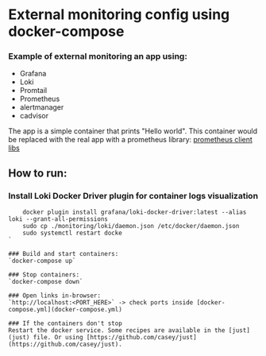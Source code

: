 # External monitoring config using docker-compose 

### Example of external monitoring an app using:
* Grafana
* Loki
* Promtail
* Prometheus
* alertmanager
* cadvisor

The app is a simple container that prints "Hello world". This container would be replaced with the real app with a prometheus library: [prometheus client libs](https://prometheus.io/docs/instrumenting/clientlibs/)

## How to run:

### Install Loki Docker Driver plugin for container logs visualization
```shell
    docker plugin install grafana/loki-docker-driver:latest --alias loki --grant-all-permissions
    sudo cp ./monitoring/loki/daemon.json /etc/docker/daemon.json
    sudo systemctl restart docke
`

### Build and start containers:
`docker-compose up`

### Stop containers:
`docker-compose down`

### Open links in-browser:
`http://localhost:<PORT_HERE>` -> check ports inside [docker-compose.yml](docker-compose.yml)

### If the containers don't stop
Restart the docker service. Some recipes are available in the [just](just) file. Or using [https://github.com/casey/just](https://github.com/casey/just).
